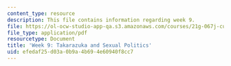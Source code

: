 ```yaml
---
content_type: resource
description: This file contains information regarding week 9.
file: https://ol-ocw-studio-app-qa.s3.amazonaws.com/courses/21g-067j-cultural-performances-of-asia-fall-2005/efedaf25d03a0b9a4b694e60940f8cc7_MIT21G_067JF05_dis_qs9.pdf
file_type: application/pdf
resourcetype: Document
title: 'Week 9: Takarazuka and Sexual Politics'
uid: efedaf25-d03a-0b9a-4b69-4e60940f8cc7
---
```

